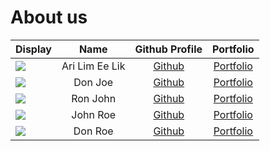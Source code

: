 # About us

Display |      Name      | Github Profile | Portfolio 
--------|:--------------:|:--------------:|:---------:
![](https://media.licdn.com/dms/image/D5603AQHkV-k6X1OrwQ/profile-displayphoto-shrink_800_800/0/1706546079560?e=1715212800&v=beta&t=VDt-L7UCUhnFvCu_JsGbKvcP_C6_H84GbD-9pn3_kmA) | Ari Lim Ee Lik | [Github](https://github.com/genexus85) | [Portfolio](https://www.linkedin.com/in/ari-lim/)
![](https://via.placeholder.com/100.png?text=Photo) |    Don Joe     | [Github](https://github.com/) | [Portfolio](docs/team/johndoe.md)
![](https://via.placeholder.com/100.png?text=Photo) |    Ron John    | [Github](https://github.com/) | [Portfolio](docs/team/johndoe.md)
![](https://via.placeholder.com/100.png?text=Photo) |    John Roe    | [Github](https://github.com/) | [Portfolio](docs/team/johndoe.md)
![](https://via.placeholder.com/100.png?text=Photo) |    Don Roe     | [Github](https://github.com/) | [Portfolio](docs/team/johndoe.md)
